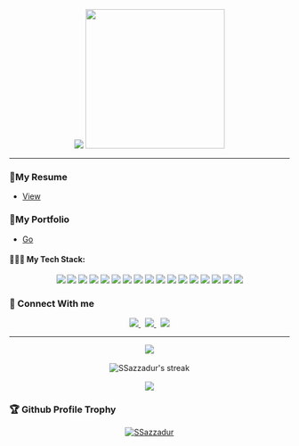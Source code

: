 <div align="center">
	<img src="https://readme-typing-svg.herokuapp.com/?lines=Hello,+There!+👋;This+is+SSazzadur....;Nice+to+see+you!😀&center=true&size=30">
	<img height="250px" src="https://github.com/SSazzadur/SSazzadur/blob/master/robo.svg">
</div>

<hr/>

### 📂My Resume 
- [View](https://drive.google.com/file/d/1brA2VZJ7d59CDa10WGCIz9-MYHPzkw62/view?usp=sharing)

### 🔗My Portfolio
- [Go](https://sazzadur.herokuapp.com)

#### 👨🏻‍💻 My Tech Stack:
<div align="center">
<img src="https://img.icons8.com/color/48/000000/javascript.png"/>
<img src="https://img.icons8.com/color/48/000000/react-native.png"/>
<img src="https://img.icons8.com/color/48/000000/nextjs.png"/>
<!-- <img src="https://img.icons8.com/color/48/000000/typescript.png"/> -->
<img src="https://img.icons8.com/color/48/000000/nodejs.png"/>
<img src="https://img.icons8.com/color/48/000000/visual-studio.png"/>
<img src="https://img.icons8.com/color/48/000000/npm.png"/>
<img src="https://img.icons8.com/color/48/000000/java.png"/>
<img src="https://img.icons8.com/color/48/000000/c-plus-plus.png"/>
<img src="https://img.icons8.com/color/48/000000/c.png"/>
<img src="https://img.icons8.com/color/48/000000/php.png"/>
<img src="https://img.icons8.com/color/48/000000/mysql.png"/>
<img src="https://img.icons8.com/color/48/000000/git.png"/>
<img src="https://img.icons8.com/color/48/000000/github--v1.png"/>
<img src="https://img.icons8.com/color/48/000000/css3.png"/>
<img src="https://img.icons8.com/color/48/000000/html-5.png"/>
<img src="https://img.icons8.com/color/48/000000/sass.png"/>
<img src="https://img.icons8.com/color/48/000000/bootstrap.png"/>
</div>


### 💬 Connect With me
<p align="center">
  <a href="https://www.linkedin.com/in/sazzadur-rahman-b69a461b8/">
    <img src="https://img.shields.io/badge/LinkedIn-%230077B5.svg?&style=flat-square&logo=linkedin&logoColor=white">
  </a>
<!--   &nbsp;
  <a href="https://github.com/SSazzadur/">
    <img src="https://img.shields.io/badge/Github-%230A0A0A.svg?&style=flat-square&logo=Github&logoColor=white">  
  </a> -->
  &nbsp;
  <a href="https://instagram.com/sazzadur.0?utm_medium=copy_link">
    <img src="https://img.shields.io/badge/Instagram-%23E4405F.svg?&style=flat-square&logo=instagram&logoColor=white">
  </a>
  &nbsp;
  <a href="https://twitter.com/SRahman7664?s=01/">
    <img src="https://img.shields.io/badge/twitter-%230077D4.svg?&style=flat-square&logo=twitter&logoColor=white">
  </a>
</p>

<hr>

<div align="center">
<img src="https://github-readme-stats.vercel.app/api/top-langs/?username=SSazzadur&theme=gotham&layout=compact" />
</div>
<br/>
<div style="display:grid; grid-template-columns: repeat(auto-fit, minmax(350px, 1fr)); gap: 1rem">
    <div align="center">
      <img alt="SSazzadur's streak" src="https://github-readme-streak-stats.herokuapp.com/?user=SSazzadur&theme=gotham"/>
    </div>
    <div align="center">
      <img src="https://github-readme-stats.vercel.app/api?username=SSazzadur&&show_icons=true&theme=gotham"/>
    </div>
</div>

### 🏆 Github Profile Trophy </h2>

<p align="center">
	<a href="https://github.com/ryo-ma/github-profile-trophy">
		<img src="https://github-profile-trophy.vercel.app/?username=SSazzadur&theme=dracula" alt="SSazzadur" />
	</a> 
</p>

<!-- title_color=00edc6&icon_color=33d900&text_color=daf7dc&bg_color=151515 -->














<!--
### Hi there 👋

**SSahil404/SSahil404** is a ✨ _special_ ✨ repository because its `README.md` (this file) appears on your GitHub profile.

Here are some ideas to get you started:

- 🔭 I’m currently working on ...
- 🌱 I’m currently learning ...
- 👯 I’m looking to collaborate on ...
- 🤔 I’m looking for help with ...
- 💬 Ask me about ...
- 📫 How to reach me: ...
- 😄 Pronouns: ...
- ⚡ Fun fact: ...
-->
